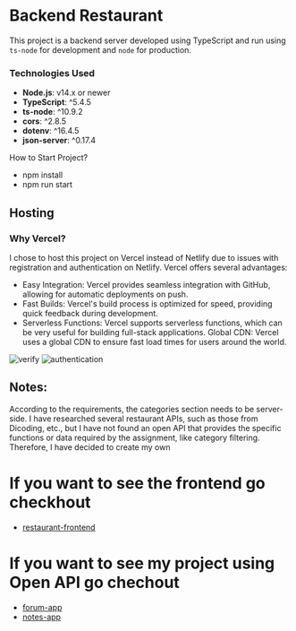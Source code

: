 # Backend Restaurant

This project is a backend server developed using TypeScript and run using `ts-node` for development and `node` for production.

### Technologies Used

- **Node.js**: v14.x or newer
- **TypeScript**: ^5.4.5
- **ts-node**: ^10.9.2
- **cors**: ^2.8.5
- **dotenv**: ^16.4.5
- **json-server**: ^0.17.4

How to Start Project?

- npm install
- npm run start

## Hosting

### Why Vercel?

I chose to host this project on Vercel instead of Netlify due to issues with registration and authentication on Netlify. Vercel offers several advantages:

- Easy Integration: Vercel provides seamless integration with GitHub, allowing for automatic deployments on push.
- Fast Builds: Vercel's build process is optimized for speed, providing quick feedback during development.
- Serverless Functions: Vercel supports serverless functions, which can be very useful for building full-stack applications.
  Global CDN: Vercel uses a global CDN to ensure fast load times for users around the world.

![verify](/frontend/assets/netlify1.jpeg)
![authentication](/frontend/assets/netlify2.jpeg)

## Notes:

According to the requirements, the categories section needs to be server-side. I have researched several restaurant APIs, such as those from Dicoding, etc., but I have not found an open API that provides the specific functions or data required by the assignment, like category filtering. Therefore, I have decided to create my own

# If you want to see the frontend go checkhout

- [restaurant-frontend](https://github.com/nandaglhp/FrontendDevReactjs-2-AnandaGalihPratiwi)

# If you want to see my project using Open API go chechout

- [forum-app](https://github.com/nandaglhp/react-app-forum)
- [notes-app](https://github.com/nandaglhp/react-notes)
